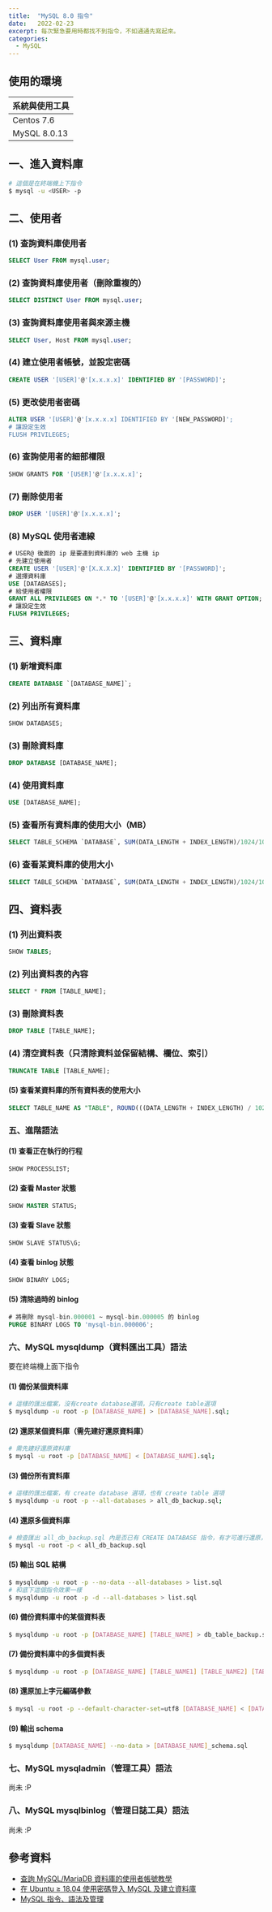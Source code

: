 ```yaml
---
title:  "MySQL 8.0 指令"
date:   2022-02-23
excerpt: 每次緊急要用時都找不到指令，不如通通先寫起來。
categories:
  - MySQL
---
```


## 使用的環境

| 系統與使用工具 | 
| ----- |  
| Centos 7.6 | 
| MySQL 8.0.13 | 

## 一、進入資料庫
```bash
# 這個是在終端機上下指令
$ mysql -u <USER> -p
```

## 二、使用者
### (1) 查詢資料庫使用者
```sql
SELECT User FROM mysql.user;
```

### (2) 查詢資料庫使用者（刪除重複的）
```sql
SELECT DISTINCT User FROM mysql.user;
```

### (3) 查詢資料庫使用者與來源主機
```sql
SELECT User, Host FROM mysql.user;
```

### (4) 建立使用者帳號，並設定密碼
```sql
CREATE USER '[USER]'@'[x.x.x.x]' IDENTIFIED BY '[PASSWORD]';
```

### (5) 更改使用者密碼
```sql
ALTER USER '[USER]'@'[x.x.x.x] IDENTIFIED BY '[NEW_PASSWORD]';
# 讓設定生效
FLUSH PRIVILEGES;
```

### (6) 查詢使用者的細部權限
```sql
SHOW GRANTS FOR '[USER]'@'[x.x.x.x]';
```

### (7) 刪除使用者
```sql
DROP USER '[USER]'@'[x.x.x.x]';
```

### (8) MySQL 使用者連線
```sql
# USER@ 後面的 ip 是要連到資料庫的 web 主機 ip
# 先建立使用者
CREATE USER '[USER]'@'[X.X.X.X]' IDENTIFIED BY '[PASSWORD]';
# 選擇資料庫
USE [DATABASES];
# 給使用者權限
GRANT ALL PRIVILEGES ON *.* TO '[USER]'@'[x.x.x.x]' WITH GRANT OPTION;
# 讓設定生效
FLUSH PRIVILEGES;
```

## 三、資料庫
### (1) 新增資料庫
```sql
CREATE DATABASE `[DATABASE_NAME]`;
```

### (2) 列出所有資料庫
```sql
SHOW DATABASES;
```

### (3) 刪除資料庫
```sql
DROP DATABASE [DATABASE_NAME];
```

### (4) 使用資料庫
```sql
USE [DATABASE_NAME];
```

### (5) 查看所有資料庫的使用大小（MB）
```sql
SELECT TABLE_SCHEMA `DATABASE`, SUM(DATA_LENGTH + INDEX_LENGTH)/1024/1024 "SIZE IN MB" FROM INFORMATION_SCHEMA.TABLES GROUP BY TABLE_SCHEMA;
```

### (6) 查看某資料庫的使用大小
```sql
SELECT TABLE_SCHEMA `DATABASE`, SUM(DATA_LENGTH + INDEX_LENGTH)/1024/1024 "SIZE IN MB" FROM INFORMATION_SCHEMA.TABLES WHERE TABLE_SCHEMA=`[DATABASE_NAME]` GROUP BY TABLE_SCHEMA;
```

## 四、資料表
### (1) 列出資料表
```sql
SHOW TABLES;
```

### (2) 列出資料表的內容
```sql
SELECT * FROM [TABLE_NAME];
```

### (3) 刪除資料表
```sql
DROP TABLE [TABLE_NAME];
```

### (4) 清空資料表（只清除資料並保留結構、欄位、索引）
```sql
TRUNCATE TABLE [TABLE_NAME];
```

#### (5) 查看某資料庫的所有資料表的使用大小
```sql
SELECT TABLE_NAME AS "TABLE", ROUND(((DATA_LENGTH + INDEX_LENGTH) / 1024 / 1024), 2) AS "SIZE (MB)" FROM INFORMATION_SCHEMA.TABLES WHERE TABLE_SCHEMA = [DATABASE_NAME]" ORDER BY (DATA_LENGTH + INDEX_LENGTH) DESC;
```

### 五、進階語法
#### (1) 查看正在執行的行程
```sql
SHOW PROCESSLIST;
```

#### (2) 查看 Master 狀態
```sql
SHOW MASTER STATUS;
```

#### (3) 查看 Slave 狀態
```sql
SHOW SLAVE STATUS\G;
```

#### (4) 查看 binlog 狀態
```sql
SHOW BINARY LOGS;
```

#### (5) 清除過時的 binlog
```sql
# 將刪除 mysql-bin.000001 ~ mysql-bin.000005 的 binlog
PURGE BINARY LOGS TO 'mysql-bin.000006';
```

### 六、MySQL mysqldump（資料匯出工具）語法
要在終端機上面下指令  
#### (1) 備份某個資料庫
```bash
# 這樣的匯出檔案，沒有create database選項，只有create table選項
$ mysqldump -u root -p [DATABASE_NAME] > [DATABASE_NAME].sql;
```

#### (2) 還原某個資料庫（需先建好還原資料庫）
```bash
# 需先建好還原資料庫
$ mysql -u root -p [DATABASE_NAME] < [DATABASE_NAME].sql;
```

#### (3) 備份所有資料庫
```bash
# 這樣的匯出檔案，有 create database 選項，也有 create table 選項
$ mysqldump -u root -p --all-databases > all_db_backup.sql;
```

#### (4) 還原多個資料庫
```bash
# 檢查匯出 all_db_backup.sql 內是否已有 CREATE DATABASE 指令，有才可進行還原，沒有的話則要先去建好還原資料庫
$ mysql -u root -p < all_db_backup.sql
```

#### (5) 輸出 SQL 結構
```bash
$ mysqldump -u root -p --no-data --all-databases > list.sql
# 和底下這個指令效果一樣
$ mysqldump -u root -p -d --all-databases > list.sql
```

#### (6) 備份資料庫中的某個資料表
```bash
$ mysqldump -u root -p [DATABASE_NAME] [TABLE_NAME] > db_table_backup.sql;
```

#### (7) 備份資料庫中的多個資料表
```bash
$ mysqldump -u root -p [DATABASE_NAME] [TABLE_NAME1] [TABLE_NAME2] [TABLE_NAME3] > db_table_backup.sql;
```

#### (8) 還原加上字元編碼參數
```bash
$ mysql -u root -p --default-character-set=utf8 [DATABASE_NAME] < [DATABASE_NAME]_backup.sql
```

#### (9) 輸出 schema
```bash
$ mysqldump [DATABASE_NAME] --no-data > [DATABASE_NAME]_schema.sql
```

### 七、MySQL mysqladmin（管理工具）語法
尚未 :P

### 八、MySQL mysqlbinlog（管理日誌工具）語法
尚未 :P



## 參考資料
- [查詢 MySQL/MariaDB 資料庫的使用者帳號教學](https://officeguide.cc/how-to-show-list-users-in-a-mysql-mariadb-database/) 
- [在 Ubuntu ≥ 18.04 使用密碼登入 MySQL 及建立資料庫](https://www.peterdavehello.org/2019/12/set-mysql-password-login-and-create-database-on-ubuntu-18-04-and-later/) 
- [MySQL 指令、語法及管理](https://blog.xuite.net/towns/hc/65849335) 